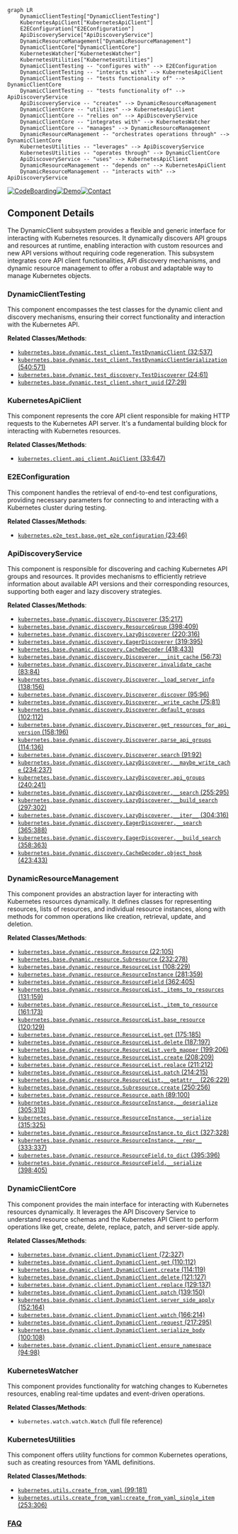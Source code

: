 ```mermaid
graph LR
    DynamicClientTesting["DynamicClientTesting"]
    KubernetesApiClient["KubernetesApiClient"]
    E2EConfiguration["E2EConfiguration"]
    ApiDiscoveryService["ApiDiscoveryService"]
    DynamicResourceManagement["DynamicResourceManagement"]
    DynamicClientCore["DynamicClientCore"]
    KubernetesWatcher["KubernetesWatcher"]
    KubernetesUtilities["KubernetesUtilities"]
    DynamicClientTesting -- "configures with" --> E2EConfiguration
    DynamicClientTesting -- "interacts with" --> KubernetesApiClient
    DynamicClientTesting -- "tests functionality of" --> DynamicClientCore
    DynamicClientTesting -- "tests functionality of" --> ApiDiscoveryService
    ApiDiscoveryService -- "creates" --> DynamicResourceManagement
    DynamicClientCore -- "utilizes" --> KubernetesApiClient
    DynamicClientCore -- "relies on" --> ApiDiscoveryService
    DynamicClientCore -- "integrates with" --> KubernetesWatcher
    DynamicClientCore -- "manages" --> DynamicResourceManagement
    DynamicResourceManagement -- "orchestrates operations through" --> DynamicClientCore
    KubernetesUtilities -- "leverages" --> ApiDiscoveryService
    KubernetesUtilities -- "operates through" --> DynamicClientCore
    ApiDiscoveryService -- "uses" --> KubernetesApiClient
    DynamicResourceManagement -- "depends on" --> KubernetesApiClient
    DynamicResourceManagement -- "interacts with" --> ApiDiscoveryService
```
[![CodeBoarding](https://img.shields.io/badge/Generated%20by-CodeBoarding-9cf?style=flat-square)](https://github.com/CodeBoarding/CodeBoarding)[![Demo](https://img.shields.io/badge/Try%20our-Demo-blue?style=flat-square)](https://www.codeboarding.org/demo)[![Contact](https://img.shields.io/badge/Contact%20us%20-%20contact@codeboarding.org-lightgrey?style=flat-square)](mailto:contact@codeboarding.org)

## Component Details

The DynamicClient subsystem provides a flexible and generic interface for interacting with Kubernetes resources. It dynamically discovers API groups and resources at runtime, enabling interaction with custom resources and new API versions without requiring code regeneration. This subsystem integrates core API client functionalities, API discovery mechanisms, and dynamic resource management to offer a robust and adaptable way to manage Kubernetes objects.

### DynamicClientTesting
This component encompasses the test classes for the dynamic client and discovery mechanisms, ensuring their correct functionality and interaction with the Kubernetes API.


**Related Classes/Methods**:

- <a href="https://github.com/kubernetes-client/python/blob/master/kubernetes/base/dynamic/test_client.py#L32-L537" target="_blank" rel="noopener noreferrer">`kubernetes.base.dynamic.test_client.TestDynamicClient` (32:537)</a>
- <a href="https://github.com/kubernetes-client/python/blob/master/kubernetes/base/dynamic/test_client.py#L540-L571" target="_blank" rel="noopener noreferrer">`kubernetes.base.dynamic.test_client.TestDynamicClientSerialization` (540:571)</a>
- <a href="https://github.com/kubernetes-client/python/blob/master/kubernetes/base/dynamic/test_discovery.py#L24-L61" target="_blank" rel="noopener noreferrer">`kubernetes.base.dynamic.test_discovery.TestDiscoverer` (24:61)</a>
- <a href="https://github.com/kubernetes-client/python/blob/master/kubernetes/base/dynamic/test_client.py#L27-L29" target="_blank" rel="noopener noreferrer">`kubernetes.base.dynamic.test_client.short_uuid` (27:29)</a>


### KubernetesApiClient
This component represents the core API client responsible for making HTTP requests to the Kubernetes API server. It's a fundamental building block for interacting with Kubernetes resources.


**Related Classes/Methods**:

- <a href="https://github.com/kubernetes-client/python/blob/master/kubernetes/client/api_client.py#L33-L647" target="_blank" rel="noopener noreferrer">`kubernetes.client.api_client.ApiClient` (33:647)</a>


### E2EConfiguration
This component handles the retrieval of end-to-end test configurations, providing necessary parameters for connecting to and interacting with a Kubernetes cluster during testing.


**Related Classes/Methods**:

- <a href="https://github.com/kubernetes-client/python/blob/master/kubernetes/e2e_test/base.py#L23-L46" target="_blank" rel="noopener noreferrer">`kubernetes.e2e_test.base.get_e2e_configuration` (23:46)</a>


### ApiDiscoveryService
This component is responsible for discovering and caching Kubernetes API groups and resources. It provides mechanisms to efficiently retrieve information about available API versions and their corresponding resources, supporting both eager and lazy discovery strategies.


**Related Classes/Methods**:

- <a href="https://github.com/kubernetes-client/python/blob/master/kubernetes/base/dynamic/discovery.py#L35-L217" target="_blank" rel="noopener noreferrer">`kubernetes.base.dynamic.discovery.Discoverer` (35:217)</a>
- <a href="https://github.com/kubernetes-client/python/blob/master/kubernetes/base/dynamic/discovery.py#L398-L409" target="_blank" rel="noopener noreferrer">`kubernetes.base.dynamic.discovery.ResourceGroup` (398:409)</a>
- <a href="https://github.com/kubernetes-client/python/blob/master/kubernetes/base/dynamic/discovery.py#L220-L316" target="_blank" rel="noopener noreferrer">`kubernetes.base.dynamic.discovery.LazyDiscoverer` (220:316)</a>
- <a href="https://github.com/kubernetes-client/python/blob/master/kubernetes/base/dynamic/discovery.py#L319-L395" target="_blank" rel="noopener noreferrer">`kubernetes.base.dynamic.discovery.EagerDiscoverer` (319:395)</a>
- <a href="https://github.com/kubernetes-client/python/blob/master/kubernetes/base/dynamic/discovery.py#L418-L433" target="_blank" rel="noopener noreferrer">`kubernetes.base.dynamic.discovery.CacheDecoder` (418:433)</a>
- <a href="https://github.com/kubernetes-client/python/blob/master/kubernetes/base/dynamic/discovery.py#L56-L73" target="_blank" rel="noopener noreferrer">`kubernetes.base.dynamic.discovery.Discoverer.__init_cache` (56:73)</a>
- <a href="https://github.com/kubernetes-client/python/blob/master/kubernetes/base/dynamic/discovery.py#L83-L84" target="_blank" rel="noopener noreferrer">`kubernetes.base.dynamic.discovery.Discoverer.invalidate_cache` (83:84)</a>
- <a href="https://github.com/kubernetes-client/python/blob/master/kubernetes/base/dynamic/discovery.py#L138-L156" target="_blank" rel="noopener noreferrer">`kubernetes.base.dynamic.discovery.Discoverer._load_server_info` (138:156)</a>
- <a href="https://github.com/kubernetes-client/python/blob/master/kubernetes/base/dynamic/discovery.py#L95-L96" target="_blank" rel="noopener noreferrer">`kubernetes.base.dynamic.discovery.Discoverer.discover` (95:96)</a>
- <a href="https://github.com/kubernetes-client/python/blob/master/kubernetes/base/dynamic/discovery.py#L75-L81" target="_blank" rel="noopener noreferrer">`kubernetes.base.dynamic.discovery.Discoverer._write_cache` (75:81)</a>
- <a href="https://github.com/kubernetes-client/python/blob/master/kubernetes/base/dynamic/discovery.py#L102-L112" target="_blank" rel="noopener noreferrer">`kubernetes.base.dynamic.discovery.Discoverer.default_groups` (102:112)</a>
- <a href="https://github.com/kubernetes-client/python/blob/master/kubernetes/base/dynamic/discovery.py#L158-L196" target="_blank" rel="noopener noreferrer">`kubernetes.base.dynamic.discovery.Discoverer.get_resources_for_api_version` (158:196)</a>
- <a href="https://github.com/kubernetes-client/python/blob/master/kubernetes/base/dynamic/discovery.py#L114-L136" target="_blank" rel="noopener noreferrer">`kubernetes.base.dynamic.discovery.Discoverer.parse_api_groups` (114:136)</a>
- <a href="https://github.com/kubernetes-client/python/blob/master/kubernetes/base/dynamic/discovery.py#L91-L92" target="_blank" rel="noopener noreferrer">`kubernetes.base.dynamic.discovery.Discoverer.search` (91:92)</a>
- <a href="https://github.com/kubernetes-client/python/blob/master/kubernetes/base/dynamic/discovery.py#L234-L237" target="_blank" rel="noopener noreferrer">`kubernetes.base.dynamic.discovery.LazyDiscoverer.__maybe_write_cache` (234:237)</a>
- <a href="https://github.com/kubernetes-client/python/blob/master/kubernetes/base/dynamic/discovery.py#L240-L241" target="_blank" rel="noopener noreferrer">`kubernetes.base.dynamic.discovery.LazyDiscoverer.api_groups` (240:241)</a>
- <a href="https://github.com/kubernetes-client/python/blob/master/kubernetes/base/dynamic/discovery.py#L255-L295" target="_blank" rel="noopener noreferrer">`kubernetes.base.dynamic.discovery.LazyDiscoverer.__search` (255:295)</a>
- <a href="https://github.com/kubernetes-client/python/blob/master/kubernetes/base/dynamic/discovery.py#L297-L302" target="_blank" rel="noopener noreferrer">`kubernetes.base.dynamic.discovery.LazyDiscoverer.__build_search` (297:302)</a>
- <a href="https://github.com/kubernetes-client/python/blob/master/kubernetes/base/dynamic/discovery.py#L304-L316" target="_blank" rel="noopener noreferrer">`kubernetes.base.dynamic.discovery.LazyDiscoverer.__iter__` (304:316)</a>
- <a href="https://github.com/kubernetes-client/python/blob/master/kubernetes/base/dynamic/discovery.py#L365-L388" target="_blank" rel="noopener noreferrer">`kubernetes.base.dynamic.discovery.EagerDiscoverer.__search` (365:388)</a>
- <a href="https://github.com/kubernetes-client/python/blob/master/kubernetes/base/dynamic/discovery.py#L358-L363" target="_blank" rel="noopener noreferrer">`kubernetes.base.dynamic.discovery.EagerDiscoverer.__build_search` (358:363)</a>
- <a href="https://github.com/kubernetes-client/python/blob/master/kubernetes/base/dynamic/discovery.py#L423-L433" target="_blank" rel="noopener noreferrer">`kubernetes.base.dynamic.discovery.CacheDecoder.object_hook` (423:433)</a>


### DynamicResourceManagement
This component provides an abstraction layer for interacting with Kubernetes resources dynamically. It defines classes for representing resources, lists of resources, and individual resource instances, along with methods for common operations like creation, retrieval, update, and deletion.


**Related Classes/Methods**:

- <a href="https://github.com/kubernetes-client/python/blob/master/kubernetes/base/dynamic/resource.py#L22-L105" target="_blank" rel="noopener noreferrer">`kubernetes.base.dynamic.resource.Resource` (22:105)</a>
- <a href="https://github.com/kubernetes-client/python/blob/master/kubernetes/base/dynamic/resource.py#L232-L278" target="_blank" rel="noopener noreferrer">`kubernetes.base.dynamic.resource.Subresource` (232:278)</a>
- <a href="https://github.com/kubernetes-client/python/blob/master/kubernetes/base/dynamic/resource.py#L108-L229" target="_blank" rel="noopener noreferrer">`kubernetes.base.dynamic.resource.ResourceList` (108:229)</a>
- <a href="https://github.com/kubernetes-client/python/blob/master/kubernetes/base/dynamic/resource.py#L281-L359" target="_blank" rel="noopener noreferrer">`kubernetes.base.dynamic.resource.ResourceInstance` (281:359)</a>
- <a href="https://github.com/kubernetes-client/python/blob/master/kubernetes/base/dynamic/resource.py#L362-L405" target="_blank" rel="noopener noreferrer">`kubernetes.base.dynamic.resource.ResourceField` (362:405)</a>
- <a href="https://github.com/kubernetes-client/python/blob/master/kubernetes/base/dynamic/resource.py#L131-L159" target="_blank" rel="noopener noreferrer">`kubernetes.base.dynamic.resource.ResourceList._items_to_resources` (131:159)</a>
- <a href="https://github.com/kubernetes-client/python/blob/master/kubernetes/base/dynamic/resource.py#L161-L173" target="_blank" rel="noopener noreferrer">`kubernetes.base.dynamic.resource.ResourceList._item_to_resource` (161:173)</a>
- <a href="https://github.com/kubernetes-client/python/blob/master/kubernetes/base/dynamic/resource.py#L120-L129" target="_blank" rel="noopener noreferrer">`kubernetes.base.dynamic.resource.ResourceList.base_resource` (120:129)</a>
- <a href="https://github.com/kubernetes-client/python/blob/master/kubernetes/base/dynamic/resource.py#L175-L185" target="_blank" rel="noopener noreferrer">`kubernetes.base.dynamic.resource.ResourceList.get` (175:185)</a>
- <a href="https://github.com/kubernetes-client/python/blob/master/kubernetes/base/dynamic/resource.py#L187-L197" target="_blank" rel="noopener noreferrer">`kubernetes.base.dynamic.resource.ResourceList.delete` (187:197)</a>
- <a href="https://github.com/kubernetes-client/python/blob/master/kubernetes/base/dynamic/resource.py#L199-L206" target="_blank" rel="noopener noreferrer">`kubernetes.base.dynamic.resource.ResourceList.verb_mapper` (199:206)</a>
- <a href="https://github.com/kubernetes-client/python/blob/master/kubernetes/base/dynamic/resource.py#L208-L209" target="_blank" rel="noopener noreferrer">`kubernetes.base.dynamic.resource.ResourceList.create` (208:209)</a>
- <a href="https://github.com/kubernetes-client/python/blob/master/kubernetes/base/dynamic/resource.py#L211-L212" target="_blank" rel="noopener noreferrer">`kubernetes.base.dynamic.resource.ResourceList.replace` (211:212)</a>
- <a href="https://github.com/kubernetes-client/python/blob/master/kubernetes/base/dynamic/resource.py#L214-L215" target="_blank" rel="noopener noreferrer">`kubernetes.base.dynamic.resource.ResourceList.patch` (214:215)</a>
- <a href="https://github.com/kubernetes-client/python/blob/master/kubernetes/base/dynamic/resource.py#L226-L229" target="_blank" rel="noopener noreferrer">`kubernetes.base.dynamic.resource.ResourceList.__getattr__` (226:229)</a>
- <a href="https://github.com/kubernetes-client/python/blob/master/kubernetes/base/dynamic/resource.py#L250-L256" target="_blank" rel="noopener noreferrer">`kubernetes.base.dynamic.resource.Subresource.create` (250:256)</a>
- <a href="https://github.com/kubernetes-client/python/blob/master/kubernetes/base/dynamic/resource.py#L89-L100" target="_blank" rel="noopener noreferrer">`kubernetes.base.dynamic.resource.Resource.path` (89:100)</a>
- <a href="https://github.com/kubernetes-client/python/blob/master/kubernetes/base/dynamic/resource.py#L305-L313" target="_blank" rel="noopener noreferrer">`kubernetes.base.dynamic.resource.ResourceInstance.__deserialize` (305:313)</a>
- <a href="https://github.com/kubernetes-client/python/blob/master/kubernetes/base/dynamic/resource.py#L315-L325" target="_blank" rel="noopener noreferrer">`kubernetes.base.dynamic.resource.ResourceInstance.__serialize` (315:325)</a>
- <a href="https://github.com/kubernetes-client/python/blob/master/kubernetes/base/dynamic/resource.py#L327-L328" target="_blank" rel="noopener noreferrer">`kubernetes.base.dynamic.resource.ResourceInstance.to_dict` (327:328)</a>
- <a href="https://github.com/kubernetes-client/python/blob/master/kubernetes/base/dynamic/resource.py#L333-L337" target="_blank" rel="noopener noreferrer">`kubernetes.base.dynamic.resource.ResourceInstance.__repr__` (333:337)</a>
- <a href="https://github.com/kubernetes-client/python/blob/master/kubernetes/base/dynamic/resource.py#L395-L396" target="_blank" rel="noopener noreferrer">`kubernetes.base.dynamic.resource.ResourceField.to_dict` (395:396)</a>
- <a href="https://github.com/kubernetes-client/python/blob/master/kubernetes/base/dynamic/resource.py#L398-L405" target="_blank" rel="noopener noreferrer">`kubernetes.base.dynamic.resource.ResourceField.__serialize` (398:405)</a>


### DynamicClientCore
This component provides the main interface for interacting with Kubernetes resources dynamically. It leverages the API Discovery Service to understand resource schemas and the Kubernetes API Client to perform operations like get, create, delete, replace, patch, and server-side apply.


**Related Classes/Methods**:

- <a href="https://github.com/kubernetes-client/python/blob/master/kubernetes/base/dynamic/client.py#L72-L327" target="_blank" rel="noopener noreferrer">`kubernetes.base.dynamic.client.DynamicClient` (72:327)</a>
- <a href="https://github.com/kubernetes-client/python/blob/master/kubernetes/base/dynamic/client.py#L110-L112" target="_blank" rel="noopener noreferrer">`kubernetes.base.dynamic.client.DynamicClient.get` (110:112)</a>
- <a href="https://github.com/kubernetes-client/python/blob/master/kubernetes/base/dynamic/client.py#L114-L119" target="_blank" rel="noopener noreferrer">`kubernetes.base.dynamic.client.DynamicClient.create` (114:119)</a>
- <a href="https://github.com/kubernetes-client/python/blob/master/kubernetes/base/dynamic/client.py#L121-L127" target="_blank" rel="noopener noreferrer">`kubernetes.base.dynamic.client.DynamicClient.delete` (121:127)</a>
- <a href="https://github.com/kubernetes-client/python/blob/master/kubernetes/base/dynamic/client.py#L129-L137" target="_blank" rel="noopener noreferrer">`kubernetes.base.dynamic.client.DynamicClient.replace` (129:137)</a>
- <a href="https://github.com/kubernetes-client/python/blob/master/kubernetes/base/dynamic/client.py#L139-L150" target="_blank" rel="noopener noreferrer">`kubernetes.base.dynamic.client.DynamicClient.patch` (139:150)</a>
- <a href="https://github.com/kubernetes-client/python/blob/master/kubernetes/base/dynamic/client.py#L152-L164" target="_blank" rel="noopener noreferrer">`kubernetes.base.dynamic.client.DynamicClient.server_side_apply` (152:164)</a>
- <a href="https://github.com/kubernetes-client/python/blob/master/kubernetes/base/dynamic/client.py#L166-L214" target="_blank" rel="noopener noreferrer">`kubernetes.base.dynamic.client.DynamicClient.watch` (166:214)</a>
- <a href="https://github.com/kubernetes-client/python/blob/master/kubernetes/base/dynamic/client.py#L217-L295" target="_blank" rel="noopener noreferrer">`kubernetes.base.dynamic.client.DynamicClient.request` (217:295)</a>
- <a href="https://github.com/kubernetes-client/python/blob/master/kubernetes/base/dynamic/client.py#L100-L108" target="_blank" rel="noopener noreferrer">`kubernetes.base.dynamic.client.DynamicClient.serialize_body` (100:108)</a>
- <a href="https://github.com/kubernetes-client/python/blob/master/kubernetes/base/dynamic/client.py#L94-L98" target="_blank" rel="noopener noreferrer">`kubernetes.base.dynamic.client.DynamicClient.ensure_namespace` (94:98)</a>


### KubernetesWatcher
This component provides functionality for watching changes to Kubernetes resources, enabling real-time updates and event-driven operations.


**Related Classes/Methods**:

- `kubernetes.watch.watch.Watch` (full file reference)


### KubernetesUtilities
This component offers utility functions for common Kubernetes operations, such as creating resources from YAML definitions.


**Related Classes/Methods**:

- <a href="https://github.com/kubernetes-client/python/blob/master/kubernetes/utils/create_from_yaml.py#L99-L181" target="_blank" rel="noopener noreferrer">`kubernetes.utils.create_from_yaml` (99:181)</a>
- <a href="https://github.com/kubernetes-client/python/blob/master/kubernetes/utils/create_from_yaml.py#L253-L306" target="_blank" rel="noopener noreferrer">`kubernetes.utils.create_from_yaml:create_from_yaml_single_item` (253:306)</a>




### [FAQ](https://github.com/CodeBoarding/GeneratedOnBoardings/tree/main?tab=readme-ov-file#faq)